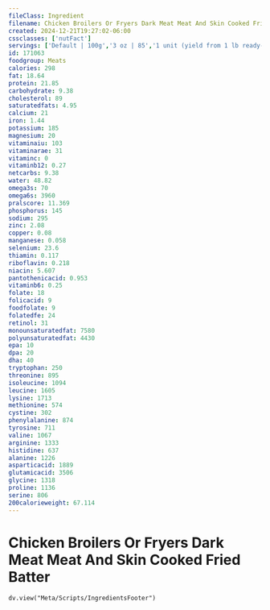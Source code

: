 ```yaml
---
fileClass: Ingredient
filename: Chicken Broilers Or Fryers Dark Meat Meat And Skin Cooked Fried Batter
created: 2024-12-21T19:27:02-06:00
cssclasses: ['nutFact']
servings: ['Default | 100g','3 oz | 85','1 unit (yield from 1 lb ready-to-cook chicken) | 167','1/2 chicken, bone removed | 278']
id: 171063
foodgroup: Meats
calories: 298
fat: 18.64
protein: 21.85
carbohydrate: 9.38
cholesterol: 89
saturatedfats: 4.95
calcium: 21
iron: 1.44
potassium: 185
magnesium: 20
vitaminaiu: 103
vitaminarae: 31
vitaminc: 0
vitaminb12: 0.27
netcarbs: 9.38
water: 48.82
omega3s: 70
omega6s: 3960
pralscore: 11.369
phosphorus: 145
sodium: 295
zinc: 2.08
copper: 0.08
manganese: 0.058
selenium: 23.6
thiamin: 0.117
riboflavin: 0.218
niacin: 5.607
pantothenicacid: 0.953
vitaminb6: 0.25
folate: 18
folicacid: 9
foodfolate: 9
folatedfe: 24
retinol: 31
monounsaturatedfat: 7580
polyunsaturatedfat: 4430
epa: 10
dpa: 20
dha: 40
tryptophan: 250
threonine: 895
isoleucine: 1094
leucine: 1605
lysine: 1713
methionine: 574
cystine: 302
phenylalanine: 874
tyrosine: 711
valine: 1067
arginine: 1333
histidine: 637
alanine: 1226
asparticacid: 1889
glutamicacid: 3506
glycine: 1318
proline: 1136
serine: 806
200calorieweight: 67.114
---
```


# Chicken Broilers Or Fryers Dark Meat Meat And Skin Cooked Fried Batter

```dataviewjs
dv.view("Meta/Scripts/IngredientsFooter")
```